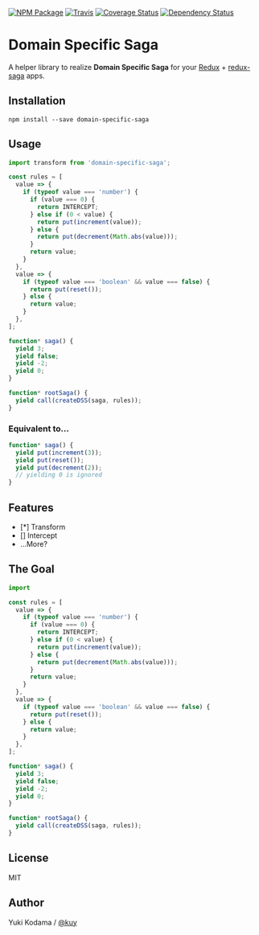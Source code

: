 [![NPM Package][npm_img]][npm_site]
[![Travis][ci_img]][ci_site]
[![Coverage Status][ca_img]][ca_site]
[![Dependency Status][david_img]][david_site]

# Domain Specific Saga

A helper library to realize **Domain Specific Saga** for your [Redux](http://redux.js.org/) + [redux-saga](https://github.com/redux-saga/redux-saga) apps.

## Installation

```
npm install --save domain-specific-saga
```


## Usage

```js
import transform from 'domain-specific-saga';

const rules = [
  value => {
    if (typeof value === 'number') {
      if (value === 0) {
        return INTERCEPT;
      } else if (0 < value) {
        return put(increment(value));
      } else {
        return put(decrement(Math.abs(value)));
      }
      return value;
    }
  },
  value => {
    if (typeof value === 'boolean' && value === false) {
      return put(reset());
    } else {
      return value;
    }
  },
];

function* saga() {
  yield 3;
  yield false;
  yield -2;
  yield 0;
}

function* rootSaga() {
  yield call(createDSS(saga, rules));
}
```

### Equivalent to...

```js
function* saga() {
  yield put(increment(3));
  yield put(reset());
  yield put(decrement(2));
  // yielding 0 is ignored
}
```


## Features

+ [*] Transform
+ [] Intercept
+ ...More?


## The Goal

```js
import 

const rules = [
  value => {
    if (typeof value === 'number') {
      if (value === 0) {
        return INTERCEPT;
      } else if (0 < value) {
        return put(increment(value));
      } else {
        return put(decrement(Math.abs(value)));
      }
      return value;
    }
  },
  value => {
    if (typeof value === 'boolean' && value === false) {
      return put(reset());
    } else {
      return value;
    }
  },
];

function* saga() {
  yield 3;
  yield false;
  yield -2;
  yield 0;
}

function* rootSaga() {
  yield call(createDSS(saga, rules));
}
```


## License

MIT


## Author

Yuki Kodama / [@kuy](https://twitter.com/kuy)


[npm_img]: https://img.shields.io/npm/v/domain-specific-saga.svg
[npm_site]: https://www.npmjs.org/package/domain-specific-saga
[ci_img]: https://img.shields.io/travis/kuy/domain-specific-saga/master.svg?style=flat-square
[ci_site]: https://travis-ci.org/kuy/domain-specific-saga
[ca_img]: https://coveralls.io/repos/github/kuy/domain-specific-saga/badge.svg?branch=master
[ca_site]: https://coveralls.io/github/kuy/domain-specific-saga?branch=master
[david_img]: https://img.shields.io/david/kuy/domain-specific-saga.svg
[david_site]: https://david-dm.org/kuy/domain-specific-saga

